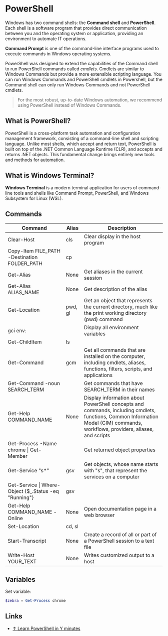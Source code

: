 # PowerShell

Windows has two command shells: the **Command shell** and **PowerShell**. Each shell is a software program that provides direct communication between you and the operating system or application, providing an environment to automate IT operations.

**Command Prompt** is one of the command-line interface programs used to execute commands in Windows operating systems.

PowerShell was designed to extend the capabilities of the Command shell to run PowerShell commands called _cmdlets_. Cmdlets are similar to Windows Commands but provide a more extensible scripting language. You can run Windows Commands and PowerShell cmdlets in Powershell, but the Command shell can only run Windows Commands and not PowerShell cmdlets.

> For the most robust, up-to-date Windows automation, we recommend using PowerShell instead of Windows Commands.

## What is PowerShell?

PowerShell is a cross-platform task automation and configuration management framework, consisting of a command-line shell and scripting language. Unlike most shells, which accept and return text, PowerShell is built on top of the .NET Common Language Runtime (CLR), and accepts and returns .NET objects. This fundamental change brings entirely new tools and methods for automation.

## What is Windows Terminal?

**Windows Terminal** is a modern terminal application for users of command-line tools and shells like Command Prompt, PowerShell, and Windows Subsystem for Linux (WSL).

## Commands

| Command                                                | Alias   | Description                                                                                                                                                                   |
| ------------------------------------------------------ | ------- | ----------------------------------------------------------------------------------------------------------------------------------------------------------------------------- |
| Clear-Host                                             | cls     | Clear display in the host program                                                                                                                                             |
| Copy-Item FILE_PATH -Destination FOLDER_PATH           | cp      |
| Get-Alias                                              | None    | Get aliases in the current session                                                                                                                                            |
| Get-Alias ALIAS_NAME                                   | None    | Get description of the alias                                                                                                                                                  |
| Get-Location                                           | pwd, gl | Get an object that represents the current directory, much like the print working directory (pwd) command                                                                      |
| gci env:                                               |         | Display all environment variables                                                                                                                                             |
| Get-ChildItem                                          | ls      |
| Get-Command                                            | gcm     | Get all commands that are installed on the computer, including cmdlets, aliases, functions, filters, scripts, and applications                                                |
| Get-Command -noun SEARCH_TERM                          |         | Get commands that have SEARCH_TERM in their names                                                                                                                             |
| Get-Help COMMAND_NAME                                  | None    | Display information about PowerShell concepts and commands, including cmdlets, functions, Common Information Model (CIM) commands, workflows, providers, aliases, and scripts |
| Get-Process -Name chrome \| Get-Member                 |         | Get returned object properties                                                                                                                                                |
| Get-Service "s\*"                                      | gsv     | Get objects, whose name starts with "s", that represent the services on a computer                                                                                            |
| Get-Service \| Where-Object {$\_.Status -eq "Running"} | gsv     |                                                                                                                                                                               |
| Get-Help COMMAND_NAME -Online                          | None    | Open documentation page in a web browser                                                                                                                                      |
| Set-Location                                           | cd, sl  |
| Start-Transcript                                       | None    | Create a record of all or part of a PowerShell session to a text file                                                                                                         |
| Write-Host YOUR_TEXT                                   | None    | Writes customized output to a host                                                                                                                                            |

## Variables

Set variable:

```ps1
$zebra = Get-Process chrome
```

## Links

-   [↑ Learn PowerShell in Y minutes](https://learnxinyminutes.com/docs/powershell/)
